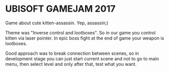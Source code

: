 # UBISOFT GAMEJAM 2017
Game about cute kitten-assassin. Yep, assassin;)

Theme was "Inverse control and lootboxes". 
So in our game you control kitten via laser pointer. 
In epic boss fight at the end of game your weapon is lootboxes. 

Good approach was to break connection between scenes, so in development stage you can just start current scene and not to go to main menu, then select level and only after that, test what you want.

